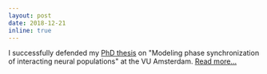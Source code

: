 ```yaml
---
layout: post
date: 2018-12-21 
inline: true
---
```


I successfully defended my [PhD thesis](https://bastianpietras.github.io/publications/) on "Modeling phase synchronization of interacting neural populations" at the VU Amsterdam. [Read more...](https://www.amsterdamresearch.org/web/amsterdam-movement-sciences/news/tonen-op-amsterdam-movement-sciences/bastian-pietras-graduates-cum-laude-with-honours.htm)
